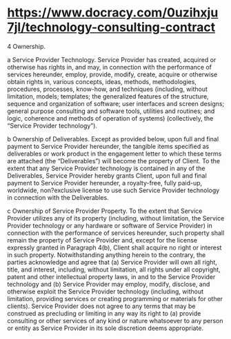 # https://www.docracy.com/0uzihxju7jl/technology-consulting-contract
4 Ownership.

a Service Provider Technology. Service Provider has created, acquired or otherwise has rights in, and may, in connection with the performance of services hereunder, employ, provide, modify, create, acquire or otherwise obtain rights in, various concepts, ideas, methods, methodologies, procedures, processes, know-how, and techniques (including, without limitation, models; templates; the generalized features of the structure, sequence and organization of software; user interfaces and screen designs; general purpose consulting and software tools, utilities and routines; and logic, coherence and methods of operation of systems) (collectively, the “Service Provider technology”).

b Ownership of Deliverables. Except as provided below, upon full and final payment to Service Provider hereunder, the tangible items specified as deliverables or work product in the engagement letter to which these terms are attached (the “Deliverables”) will become the property of Client. To the extent that any Service Provider technology is contained in any of the Deliverables, Service Provider hereby grants Client, upon full and final payment to Service Provider hereunder, a royalty-free, fully paid-up, worldwide, non?exclusive license to use such Service Provider technology in connection with the Deliverables.

c Ownership of Service Provider Property. To the extent that Service Provider utilizes any of its property (including, without limitation, the Service Provider technology or any hardware or software of Service Provider) in connection with the performance of services hereunder, such property shall remain the property of Service Provider and, except for the license expressly granted in Paragraph 4(b), Client shall acquire no right or interest in such property. Notwithstanding anything herein to the contrary, the parties acknowledge and agree that (a) Service Provider will own all right, title, and interest, including, without limitation, all rights under all copyright, patent and other intellectual property laws, in and to the Service Provider technology and (b) Service Provider may employ, modify, disclose, and otherwise exploit the Service Provider technology (including, without limitation, providing services or creating programming or materials for other clients). Service Provider does not agree to any terms that may be construed as precluding or limiting in any way its right to (a) provide consulting or other services of any kind or nature whatsoever to any person or entity as Service Provider in its sole discretion deems appropriate.
